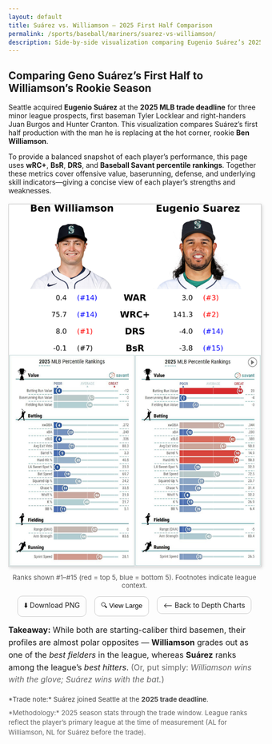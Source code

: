```yaml
---
layout: default
title: Suárez vs. Williamson — 2025 First Half Comparison
permalink: /sports/baseball/mariners/suarez-vs-williamson/
description: Side-by-side visualization comparing Eugenio Suárez’s 2025 performance with the Diamondbacks vs. Ben Williamson, around the Mariners’ 2025 trade-deadline acquisition.
---
```


## Comparing Geno Suárez’s First Half to Williamson’s Rookie Season

Seattle acquired **Eugenio Suárez** at the **2025 MLB trade deadline** for three minor league prospects, first baseman Tyler Locklear and right-handers Juan Burgos and Hunter Cranton. This visualization compares Suárez’s first half production with the man he is replacing at the hot corner, rookie **Ben Williamson**.

To provide a balanced snapshot of each player’s performance, this page uses **wRC+**, **BsR**, **DRS**, and **Baseball Savant percentile rankings**. Together these metrics cover offensive value, baserunning, defense, and underlying skill indicators—giving a concise view of each player’s strengths and weaknesses.

<!-- Image (responsive, with mobile asset) -->
<div id="vizContainer" style="text-align:center; margin-top:18px;">
  <picture>
    <source media="(max-width: 640px)" srcset="/assets/images/sports/mariners/suarez_williamson_mobile.png">
    <img
      id="vizImage"
      src="/assets/images/sports/mariners/suarez_williamson_desktop.png"
      alt="Eugenio Suárez (Diamondbacks) vs Ben Williamson comparison, 2025"
      style="max-width:100%; height:auto; border:1px solid #ccc; box-shadow:2px 2px 6px rgba(0,0,0,.15); cursor:pointer"
      onclick="openModal(this.src)"
    />
  </picture>

  <!-- Caption -->
  <p style="font-size:.95em; color:#555; margin-top:10px;">
    Ranks shown #1–#15 (red = top 5, blue = bottom 5). Footnotes indicate league context.
  </p>

  <!-- Quick actions -->
  <div style="margin-top:8px;">
    <a href="/assets/images/sports/mariners/suarez_williamson_desktop.png" download
       style="display:inline-block; padding:8px 12px; border:1px solid #ccc; border-radius:10px; text-decoration:none; margin:0 6px;">
      ⬇️ Download PNG
    </a>
    <button onclick="openModal(document.getElementById('vizImage').src)"
            style="padding:8px 12px; border:1px solid #ccc; border-radius:10px; background:#fff; cursor:pointer; margin:0 6px;">
      🔍 View Large
    </button>
    <a href="/sports/baseball/bavasi/depth-chart/"
       style="display:inline-block; padding:8px 12px; border:1px solid #ccc; border-radius:10px; text-decoration:none; margin:0 6px;">
      ⟵ Back to Depth Charts
    </a>
  </div>
</div>

<!-- Conclusion (placed immediately after the visualization) -->
<div style="max-width:860px; margin:14px auto 0; font-size:1rem; line-height:1.55;">
  <p style="margin:.4rem 0;">
    <strong>Takeaway:</strong> While both are starting-caliber third basemen, their profiles are almost polar opposites —
    <strong>Williamson</strong> grades out as one of the <em>best fielders</em> in the league, whereas <strong>Suárez</strong> ranks among the league’s
    <em>best hitters</em>. <span style="color:#666;">(Or, put simply: <em>Williamson wins with the glove; Suárez wins with the bat.</em>)</span>
  </p>
</div>

<!-- Notes -->
<div style="max-width:860px; margin:18px auto 0; font-size:.95em; line-height:1.5;">
  <p style="margin:.4rem 0; color:#444;">
    *Trade note:* Suárez joined Seattle at the <strong>2025 trade deadline</strong>.
  </p>
  <p style="margin:.4rem 0; color:#666;">
    *Methodology:* 2025 season stats through the trade window. League ranks reflect the player’s primary league at the time of measurement
    (AL for Williamson, NL for Suárez before the trade).
  </p>
</div>

<!-- Modal -->
<div id="imgModal" onclick="this.style.display='none'"
     style="display:none; position:fixed; inset:0; background:rgba(0,0,0,.85); z-index:9999; align-items:center; justify-content:center;">
  <img id="modalImg" style="max-width:92%; max-height:92%; border-radius:8px;" />
</div>

<script>
  function openModal(src){
    const m = document.getElementById('imgModal');
    const i = document.getElementById('modalImg');
    i.src = src;
    m.style.display = 'flex';
  }
</script>

<style>
  @media (max-width: 640px) {
    #vizContainer a, #vizContainer button {
      font-size: 14px;
      padding: 8px 10px;
      margin: 4px 4px;
    }
  }
</style>

